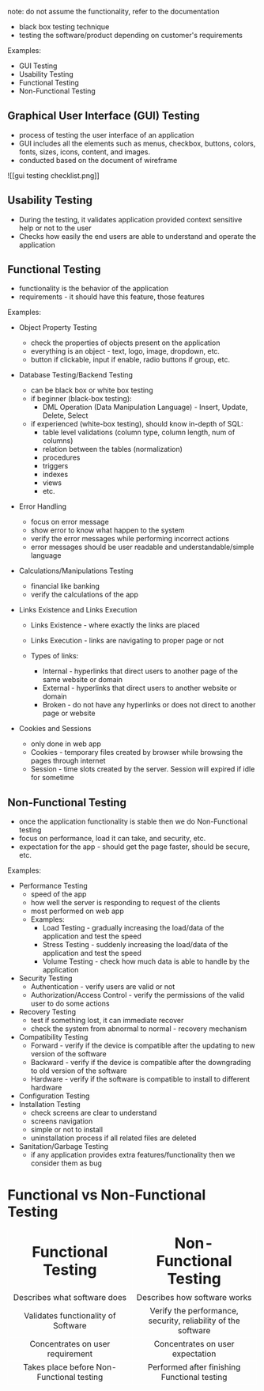 note: do not assume the functionality, refer to the documentation

- black box testing technique
- testing the software/product depending on customer's requirements


Examples:
- GUI Testing
- Usability Testing
- Functional Testing
- Non-Functional Testing


## Graphical User Interface (GUI) Testing
-  process of testing the user interface of an application
- GUI includes all the elements such as menus, checkbox, buttons, colors, fonts, sizes, icons, content, and images. 
- conducted based on the document of wireframe

![[gui testing checklist.png]]




## Usability Testing
- During the testing, it validates application provided context sensitive help or not to the user
- Checks how easily the end users are able to understand and operate the application



## Functional Testing
- functionality is the behavior of the application
- requirements - it should have this feature, those features


Examples:
- Object Property Testing
	-  check the properties of objects present on the application
	- everything is an object - text, logo, image, dropdown, etc.
	- button if clickable, input if enable, radio buttons if group, etc.

- Database Testing/Backend Testing
	- can be black box or white box testing
	- if beginner (black-box testing):
		- DML Operation (Data Manipulation Language) - Insert, Update, Delete, Select
	- if experienced (white-box testing), should know in-depth of SQL:
		- table level validations (column type, column length, num of columns)
		- relation between the tables (normalization)
		- procedures
		- triggers
		- indexes
		- views
		- etc.

- Error Handling 
	- focus on error message
	- show error to know what happen to the system
	- verify the error messages while performing incorrect actions
	- error messages should be user readable and understandable/simple language

- Calculations/Manipulations Testing
	- financial like banking
	- verify the calculations of the app


- Links Existence and Links Execution
	- Links Existence - where exactly the links are placed
	- Links Execution - links are navigating to proper page or not

	- Types of links:
		- Internal - hyperlinks that direct users to another page of the same website or domain
		- External - hyperlinks that direct users to another website or domain
		- Broken - do not have any hyperlinks or does not direct to another page or website


- Cookies and Sessions
	 - only done in web app
	 - Cookies - temporary files created by browser while browsing the pages through internet
	 - Session - time slots created by the server. Session will expired if idle for sometime




## Non-Functional Testing
- once the application functionality is stable then we do Non-Functional testing
- focus on performance, load it can take, and security, etc.
- expectation for the app - should get the page faster, should be secure, etc.


Examples:
- Performance Testing
	- speed of the app
	- how well the server is responding to request of the clients
	- most performed on web app
	- Examples:
		- Load Testing - gradually increasing the load/data of the application and test the speed
		- Stress Testing - suddenly increasing the load/data of the application and test the speed
		- Volume Testing - check how much data is able to handle by the application
- Security Testing
	- Authentication - verify users are valid or not
	- Authorization/Access Control - verify the permissions of the valid user to do some actions
- Recovery Testing
	- test if something lost, it can immediate recover
	- check the system from abnormal to normal - recovery mechanism
- Compatibility Testing
	- Forward - verify if the device is compatible after the updating to new version of the software
	- Backward - verify if the device is compatible after the downgrading to old version of the software
	- Hardware - verify if the software is compatible to install to different hardware
- Configuration Testing
- Installation Testing
	- check screens are clear to understand
	- screens navigation
	- simple or not to install
	- uninstallation process if all related files are deleted
- Sanitation/Garbage Testing
	- if any application provides extra features/functionality then we consider them as bug



# Functional vs Non-Functional Testing

<table style="width: 100%;">
	<tr>
		<th style="border: 1px solid white; width: 50%; text-align: center; font-size: 30px">Functional Testing</th>
		<th style="border: 1px solid white; width: 50%; text-align: center; font-size: 30px">Non-Functional Testing</th>
	</tr>
	<tr>
		<td style="border: 1px solid white; text-align: center;">Describes what software does</td>
		<td style="border: 1px solid white; text-align: center;">Describes how software works</td>
	</tr>
	<tr>
		<td style="border: 1px solid white; text-align: center;">Validates functionality of Software</td>
		<td style="border: 1px solid white; text-align: center;">Verify the performance, security, reliability of the software</td>
	</tr>
	<tr>
		<td style="border: 1px solid white; text-align: center;">Concentrates on user requirement</td>
		<td style="border: 1px solid white; text-align: center;">Concentrates on user expectation</td>
	</tr>
	<tr>
		<td style="border: 1px solid white; text-align: center;">Takes place before Non-Functional testing</td>
		<td style="border: 1px solid white; text-align: center;">Performed after finishing Functional testing</td>
	</tr>
</table>



































